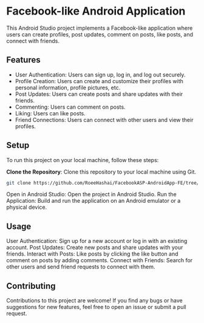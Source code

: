 # Facebook-like Android Application

This Android Studio project implements a Facebook-like application where users can create profiles, post updates, comment on posts, like posts, and connect with friends.

## Features

- User Authentication: Users can sign up, log in, and log out securely.
- Profile Creation: Users can create and customize their profiles with personal information, profile pictures, etc.
- Post Updates: Users can create posts and share updates with their friends.
- Commenting: Users can comment on posts.
- Liking: Users can like posts.
- Friend Connections: Users can connect with other users and view their profiles.

## Setup

To run this project on your local machine, follow these steps:

**Clone the Repository**: Clone this repository to your local machine using Git.

   ```bash
   git clone https://github.com/RoeeHashai/FacebookASP-AndroidApp-FE/tree/main
  ```
Open in Android Studio: Open the project in Android Studio.
Run the Application: Build and run the application on an Android emulator or a physical device.

## Usage

User Authentication: Sign up for a new account or log in with an existing account.
Post Updates: Create new posts and share updates with your friends.
Interact with Posts: Like posts by clicking the like button and comment on posts by adding comments.
Connect with Friends: Search for other users and send friend requests to connect with them.

## Contributing

Contributions to this project are welcome! If you find any bugs or have suggestions for new features, feel free to open an issue or submit a pull request.
